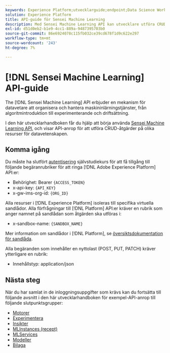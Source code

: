 ```yaml
---
keywords: Experience Platform;utvecklarguide;endpoint;Data Science Workspace;populära topics;data science workspace;data science
solution: Experience Platform
title: API-guide för Sensei Machine Learning
description: Med Sensei Machine Learning API kan utvecklare utföra CRUD-åtgärder på olika datavetenskapliga Workspace-resurser. Följ den här användarhandboken om du vill lära dig hur du utför viktiga åtgärder med API:t.
exl-id: d51d0eb2-b1e9-4cc1-889a-9487395703b0
source-git-commit: 86e6924078c115fb032ce39cd678f1d9c622e297
workflow-type: tm+mt
source-wordcount: '243'
ht-degree: 7%

---
```


# [!DNL Sensei Machine Learning] API-guide

The [!DNL Sensei Machine Learning] API erbjuder en mekanism för datavetare att organisera och hantera maskininlärningstjänster, från algoritmintroduktion till experimenterande och driftsättning.

I den här utvecklarhandboken får du hjälp att börja använda [Sensei Machine Learning API](https://www.adobe.io/apis/experienceplatform/home/api-reference.html#!acpdr/swagger-specs/sensei-ml-api.yaml), och visar API-anrop för att utföra CRUD-åtgärder på olika resurser för datavetenskapen.

## Komma igång

Du måste ha slutfört [autentisering](https://www.adobe.com/go/platform-api-authentication-en) självstudiekurs för att få tillgång till följande begäranrubriker för att ringa [!DNL Adobe Experience Platform] API:er:

* Behörighet: Bearer `{ACCESS_TOKEN}`
* x-api-key: `{API_KEY}`
* x-gw-ims-org-id: `{ORG_ID}`

Alla resurser i [!DNL Experience Platform] isoleras till specifika virtuella sandlådor. Alla förfrågningar till [!DNL Platform] API:er kräver en rubrik som anger namnet på sandlådan som åtgärden ska utföras i:

* x-sandbox-name: `{SANDBOX_NAME}`

Mer information om sandlådor i [!DNL Platform], se [översiktsdokumentation för sandlåda](../../sandboxes/home.md).

Alla begäranden som innehåller en nyttolast (POST, PUT, PATCH) kräver ytterligare en rubrik:

* Innehållstyp: application/json

## Nästa steg

När du har samlat in de inloggningsuppgifter som krävs kan du fortsätta till följande avsnitt i den här utvecklarhandboken för exempel-API-anrop till följande slutpunktsgrupper:

* [Motorer](./engines.md)
* [Experimentera](./experiments.md)
* [Insikter](./insights.md)
* [MLInstances (recept)](./mlinstances.md)
* [MLServices](./mlservices.md)
* [Modeller](./models.md)
* [Bilaga](./appendix.md)
